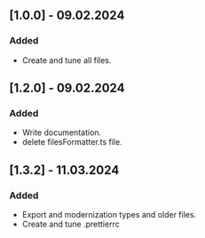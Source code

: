 ## [1.0.0] - 09.02.2024

### Added

-   Create and tune all files.

## [1.2.0] - 09.02.2024

### Added

-   Write documentation.
-   delete filesFormatter.ts file.

## [1.3.2] - 11.03.2024

### Added

-   Export and modernization types and older files.
-   Create and tune .prettierrc
